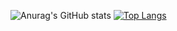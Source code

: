 ![Anurag's GitHub stats](https://github-readme-stats.vercel.app/api?username=MirrorChu&count_private=true)
[![Top Langs](https://github-readme-stats.vercel.app/api/top-langs/?username=MirrorChu)](https://github.com/anuraghazra/github-readme-stats)

<!--
**MirrorChu/MirrorChu** is a ✨ _special_ ✨ repository because its `README.md` (this file) appears on your GitHub profile.

Here are some ideas to get you started:

### Hi there 👋

- 🔭 I’m currently working on ...
- 🌱 I’m currently learning ...
- 👯 I’m looking to collaborate on ...
- 🤔 I’m looking for help with ...
- 💬 Ask me about ...
- 📫 How to reach me: ...
- 😄 Pronouns: ...
- ⚡ Fun fact: ...
-->
